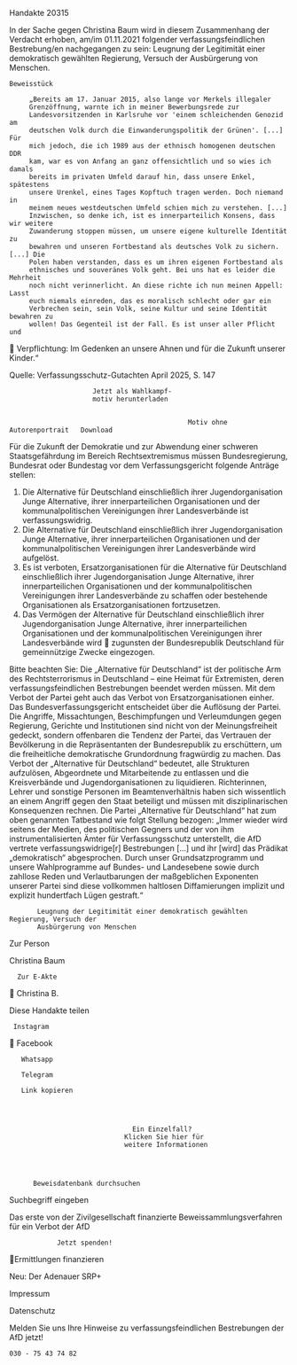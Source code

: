 Handakte 20315

In der Sache gegen Christina Baum wird in diesem Zusammenhang der Verdacht
erhoben, am/im 01.11.2021 folgender verfassungsfeindlichen Bestrebung/en
nachgegangen zu sein: Leugnung der Legitimität einer demokratisch gewählten
Regierung, Versuch der Ausbürgerung von Menschen.




    Beweisstück

         „Bereits am 17. Januar 2015, also lange vor Merkels illegaler
         Grenzöffnung, warnte ich in meiner Bewerbungsrede zur
         Landesvorsitzenden in Karlsruhe vor 'einem schleichenden Genozid am
         deutschen Volk durch die Einwanderungspolitik der Grünen'. [...] Für
         mich jedoch, die ich 1989 aus der ethnisch homogenen deutschen DDR
         kam, war es von Anfang an ganz offensichtlich und so wies ich damals
         bereits im privaten Umfeld darauf hin, dass unsere Enkel, spätestens
         unsere Urenkel, eines Tages Kopftuch tragen werden. Doch niemand in
         meinem neues westdeutschen Umfeld schien mich zu verstehen. [...]
         Inzwischen, so denke ich, ist es innerparteilich Konsens, dass wir weitere
         Zuwanderung stoppen müssen, um unsere eigene kulturelle Identität zu
         bewahren und unseren Fortbestand als deutsches Volk zu sichern. [...] Die
         Polen haben verstanden, dass es um ihren eigenen Fortbestand als
         ethnisches und souveränes Volk geht. Bei uns hat es leider die Mehrheit
         noch nicht verinnerlicht. An diese richte ich nun meinen Appell: Lasst
         euch niemals einreden, das es moralisch schlecht oder gar ein
         Verbrechen sein, sein Volk, seine Kultur und seine Identität bewahren zu
         wollen! Das Gegenteil ist der Fall. Es ist unser aller Pflicht und
             Verpflichtung: Im Gedenken an unsere Ahnen und für die Zukunft
             unserer Kinder.“



Quelle:
Verfassungsschutz-Gutachten April 2025, S. 147




                         Jetzt als Wahlkampf-
                         motiv herunterladen


                                                 Motiv ohne Autorenportrait   Download




Für die Zukunft der Demokratie und zur Abwendung einer schweren
Staatsgefährdung im Bereich Rechtsextremismus müssen Bundesregierung,
Bundesrat oder Bundestag vor dem Verfassungsgericht folgende Anträge stellen:


   1. Die Alternative für Deutschland einschließlich ihrer Jugendorganisation
      Junge Alternative, ihrer innerparteilichen Organisationen und der
      kommunalpolitischen Vereinigungen ihrer Landesverbände ist
      verfassungswidrig.
   2. Die Alternative für Deutschland einschließlich ihrer Jugendorganisation
      Junge Alternative, ihrer innerparteilichen Organisationen und der
      kommunalpolitischen Vereinigungen ihrer Landesverbände wird aufgelöst.
   3. Es ist verboten, Ersatzorganisationen für die Alternative für Deutschland
      einschließlich ihrer Jugendorganisation Junge Alternative, ihrer
      innerparteilichen Organisationen und der kommunalpolitischen
      Vereinigungen ihrer Landesverbände zu schaffen oder bestehende
      Organisationen als Ersatzorganisationen fortzusetzen.
   4. Das Vermögen der Alternative für Deutschland einschließlich ihrer
      Jugendorganisation Junge Alternative, ihrer innerparteilichen Organisationen
      und der kommunalpolitischen Vereinigungen ihrer Landesverbände wird
      zugunsten der Bundesrepublik Deutschland für gemeinnützige Zwecke
      eingezogen.



Bitte beachten Sie: Die „Alternative für Deutschland“ ist der politische Arm des Rechtsterrorismus in
Deutschland – eine Heimat für Extremisten, deren verfassungsfeindlichen Bestrebungen beendet
werden müssen. Mit dem Verbot der Partei geht auch das Verbot von Ersatzorganisationen einher. Das
Bundesverfassungsgericht entscheidet über die Auflösung der Partei. Die Angriffe, Missachtungen,
Beschimpfungen und Verleumdungen gegen Regierung, Gerichte und Institutionen sind nicht von der
Meinungsfreiheit gedeckt, sondern offenbaren die Tendenz der Partei, das Vertrauen der Bevölkerung
in die Repräsentanten der Bundesrepublik zu erschüttern, um die freiheitliche demokratische
Grundordnung fragwürdig zu machen. Das Verbot der „Alternative für Deutschland“ bedeutet, alle
Strukturen aufzulösen, Abgeordnete und Mitarbeitende zu entlassen und die Kreisverbände und
Jugendorganisationen zu liquidieren. Richterinnen, Lehrer und sonstige Personen im
Beamtenverhältnis haben sich wissentlich an einem Angriff gegen den Staat beteiligt und müssen mit
disziplinarischen Konsequenzen rechnen.
Die Partei „Alternative für Deutschland“ hat zum oben genannten Tatbestand wie folgt Stellung
bezogen: „Immer wieder wird seitens der Medien, des politischen Gegners und der von ihm
instrumentalisierten Ämter für Verfassungsschutz unterstellt, die AfD vertrete verfassungswidrige[r]
Bestrebungen […] und ihr [wird] das Prädikat „demokratisch“ abgesprochen. Durch unser
Grundsatzprogramm und unsere Wahlprogramme auf Bundes- und Landesebene sowie durch zahllose
Reden und Verlautbarungen der maßgeblichen Exponenten unserer Partei sind diese vollkommen
haltlosen Diffamierungen implizit und explizit hundertfach Lügen gestraft.“




           Leugnung der Legitimität einer demokratisch gewählten Regierung, Versuch der
           Ausbürgerung von Menschen




   Zur Person


   Christina Baum

      Zur E-Akte
                 Christina B.

Diese Handakte teilen


     Instagram
       Facebook

       Whatsapp

       Telegram

       Link kopieren




                                   Ein Einzelfall?
                                 Klicken Sie hier für
                                 weitere Informationen




          Beweisdatenbank durchsuchen

Suchbegriff eingeben

Das erste von der Zivilgesellschaft finanzierte
 Beweissammlungsverfahren für ein Verbot
                   der AfD

                Jetzt spenden!
Ermittlungen finanzieren

Neu: Der Adenauer SRP+

Impressum

Datenschutz




Melden Sie uns Ihre Hinweise zu verfassungsfeindlichen Bestrebungen der AfD
jetzt!

    030 - 75 43 74 82
